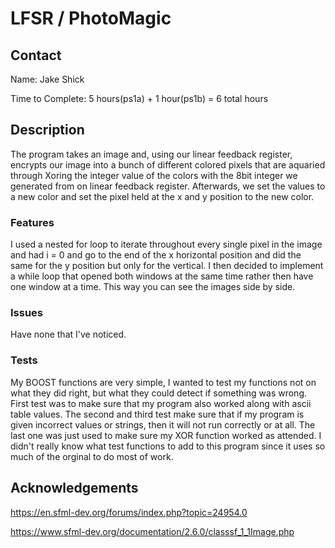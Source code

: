 # LFSR / PhotoMagic

## Contact
Name: Jake Shick

Time to Complete: 5 hours(ps1a) + 1 hour(ps1b) = 6 total hours

## Description
The program takes an image and, using our linear feedback register, encrypts our image into a bunch of different colored pixels that are aquaried through Xoring the integer value of the colors with the 8bit integer we generated from on linear feedback register.  Afterwards, we set the values to a new color and set the pixel held at the x and y position to the new color.

### Features
I used a nested for loop to iterate throughout every single pixel in the image and had i = 0 and go to the end of the x horizontal position and did the same for the y position but only for the vertical.  I then decided to implement a while loop that opened both windows at the same time rather then have one window at a time.  This way you can see the images side by side.

### Issues
Have none that I've noticed.

### Tests
My BOOST functions are very simple, I wanted to test my functions not on what they did right, but what they could detect if something was wrong.  First test was to make sure that my program also worked along with ascii table values.  The second and third test make sure that if my program is given incorrect values or strings, then it will not run correctly or at all.  The last one was just used to make sure my XOR function worked as attended.  I didn't really know what test functions to add to this program since it uses so much of the orginal to do most of work.

## Acknowledgements
https://en.sfml-dev.org/forums/index.php?topic=24954.0

https://www.sfml-dev.org/documentation/2.6.0/classsf_1_1Image.php





